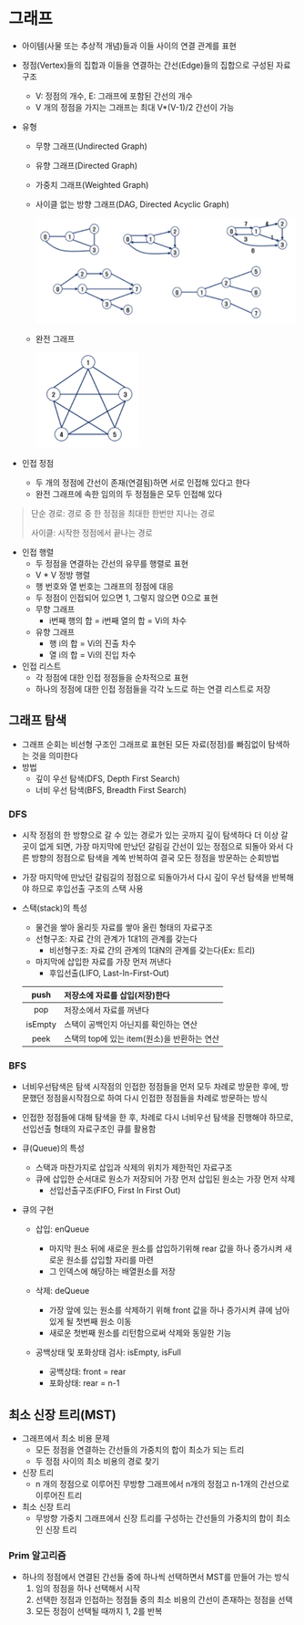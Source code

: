# 그래프

- 아이템(사물 또는 추상적 개념)들과 이들 사이의 연결 관계를 표현

- 정점(Vertex)들의 집합과 이들을 연결하는 간선(Edge)들의 집합으로 구성된 자료 구조

  - V: 정점의 개수, E: 그래프에 포함된 간선의 개수
  - V 개의 정점을 가지는 그래프는 최대 V*(V-1)/2 간선이 가능

- 유형

  - 무향 그래프(Undirected Graph)

  - 유향 그래프(Directed Graph)

  - 가중치 그래프(Weighted Graph)

  - 사이클 없는 방향 그래프(DAG, Directed Acyclic Graph)

    ![image-20211013204749817](그래프.assets/image-20211013204749817.png)

  - 완전 그래프

    ![image-20211013204801682](그래프.assets/image-20211013204801682.png)

- 인접 정점
  - 두 개의 정점에 간선이 존재(연결됨)하면 서로 인접해 있다고 한다
  - 완전 그래프에 속한 임의의 두 정점들은 모두 인접해 있다

> 단순 경로: 경로 중 한 정점을 최대한 한번만 지나는 경로
>
> 사이클: 시작한 정점에서 끝나는 경로

- 인접 행렬
  - 두 정점을 연결하는 간선의 유무를 행렬로 표현
  - V * V 정방 행렬
  - 행 번호와 열 번호는 그래프의 정점에 대응
  - 두 정점이 인접되어 있으면 1, 그렇지 않으면 0으로 표현
  - 무향 그래프
    - i번째 행의 합 = i번째 열의 합 = Vi의 차수
  - 유향 그래프
    - 행 i의 합 = Vi의 진출 차수
    - 열 i의 합 = Vi의 진입 차수
- 인접 리스트
  - 각 정점에 대한 인접 정점들을 순차적으로 표현
  - 하나의 정점에 대한 인접 정점들을 각각 노드로 하는 연결 리스트로 저장



## 	그래프 탐색

- 그래프 순회는 비선형 구조인 그래프로 표현된 모든 자료(정점)를 빠짐없이 탐색하는 것을 의미한다
- 방법
  - 깊이 우선 탐색(DFS, Depth First Search)
  - 너비 우선 탐색(BFS, Breadth First Search)



### DFS

- 시작 정점의 한 방향으로 갈 수 있는 경로가 있는 곳까지 깊이 탐색하다 더 이상 갈 곳이 없게 되면, 가장 마지막에 만났던 갈림길 간선이 있는 정점으로 되돌아 와서 다른 방향의 정점으로 탐색을 계쏙 반복하여 결국 모든 정점을 방문하는 순회방법

- 가장 마지막에 만났던 갈림길의 정점으로 되돌아가서 다시 깊이 우선 탐색을 반복해야 하므로 후입선출 구조의 스택 사용

- 스택(stack)의 특성

  - 물건을 쌓아 올리듯 자료를 쌓아 올린 형태의 자료구조
  - 선형구조: 자료 간의 관계가 1대1의 관계를 갖는다
    - 비선형구조: 자료 간의 관계의 1대N의 관계를 갖는다(Ex: 트리)
  - 마지막에 삽입한 자료를 가장 먼저 꺼낸다
    - 후입선출(LIFO, Last-In-First-Out)

  |  push   | 저장소에 자료를 삽입(저장)한다               |
  | :-----: | -------------------------------------------- |
  |   pop   | 저장소에서 자료를 꺼낸다                     |
  | isEmpty | 스택이 공백인지 아닌지를 확인하는 연산       |
  |  peek   | 스택의 top에 있는 item(원소)을 반환하는 연산 |

  



### BFS

- 너비우선탐색은 탐색 시작점의 인접한 정점들을 먼저 모두 차례로 방문한 후에, 방문했던 정점을시작점으로 하여 다시 인접한 정점들을 차례로 방문하는 방식
- 인접한 정점들에 대해 탐색을 한 후, 차례로 다시 너비우선 탐색을 진행해야 하므로, 선입선출 형태의 자료구조인 큐를 활용함
- 큐(Queue)의 특성
  - 스택과 마찬가지로 삽입과 삭제의 위치가 제한적인 자료구조
  - 큐에 삽입한 순서대로 원소가 저장되어 가장 먼저 삽입된 원소는 가장 먼저 삭제
    - 선입선출구조(FIFO, First In First Out)

- 큐의 구현

  - 삽입: enQueue
    - 마지막 원소 뒤에 새로운 원소를 삽입하기위해 rear 값을 하나 증가시켜 새로운 원소를 삽입할 자리를 마련
    - 그 인덱스에 해당하는 배열원소를 저장

  - 삭제: deQueue
    - 가장 앞에 있는 원소를 삭제하기 위해 front 값을 하나 증가시켜 큐에 남아있게 될 첫번째 원소 이동
    - 새로운 첫번째 원소를 리턴함으로써 삭제와 동일한 기능
  - 공백상태 및 포화상태 검사: isEmpty, isFull
    - 공백상태: front = rear
    - 포화상태: rear = n-1

  



## 	최소 신장 트리(MST)

- 그래프에서 최소 비용 문제
  - 모든 정점을 연결하는 간선들의 가중치의 합이 최소가 되는 트리
  - 두 정점 사이의 최소 비용의 경로 찾기
- 신장 트리
  - n 개의 정점으로 이루어진 무방향 그래프에서 n개의 정점고 n-1개의 간선으로 이루어진 트리
- 최소 신장 트리
  - 무방향 가중치 그래프에서 신장 트리를 구성하는 간선들의 가중치의 합이 최소인 신장 트리



### Prim 알고리즘

- 하나의 정점에서 연결된 간선들 중에 하나씩 선택하면서 MST를 만들어 가는 방식
  1. 임의 정점을 하나 선택해서 시작
  2. 선택한 정점과 인접하는 정점들 중의 최소 비용의 간선이 존재하는 정점을 선택
  3. 모든 정점이 선택될 때까지 1, 2를 반복
